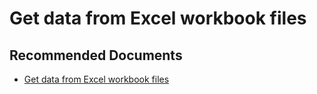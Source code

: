   <properties
	pageTitle="get data from excel workbook files"
	description="get data from excel workbook files"
	service="microsoft.PowerBIDedicated"
	resource="capacities"
	authors="pjfreitas"
	ms.author="pfreitas"	
	displayOrder="950"
	selfHelpType="generic"
	supportTopicIds="32628105"
	productPesIds="16334"
	cloudEnvironments="public, MoonCake, fairfax" 
	articleId="3e005c72-c341-9ab3-26bc-6d8610b01082"
	ownershipId="ASEP_ContentService_Placeholder"
/>

# Get data from Excel workbook files

## **Recommended Documents**

* [Get data from Excel workbook files](https://docs.microsoft.com/power-bi/service-excel-workbook-files)
